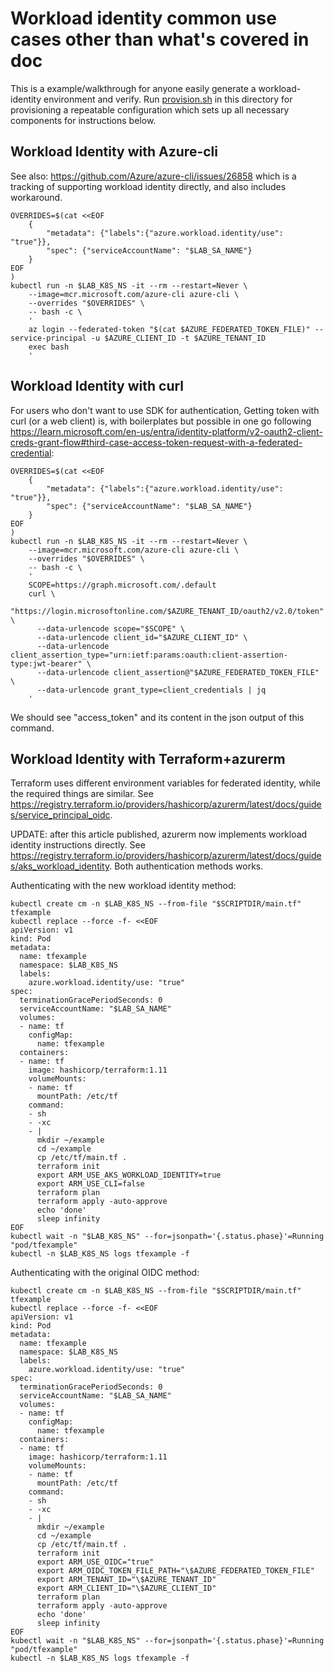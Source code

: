 # Workload identity common use cases other than what's covered in doc

This is a example/walkthrough for anyone easily generate a workload-identity
environment and verify. Run [provision.sh](./provision.sh) in this directory
for provisioning a repeatable configuration which sets up all necessary
components for instructions below.

## Workload Identity with Azure-cli

See also: https://github.com/Azure/azure-cli/issues/26858 which is a tracking of
supporting workload identity directly, and also includes workaround.

```shell
OVERRIDES=$(cat <<EOF
    {
        "metadata": {"labels":{"azure.workload.identity/use": "true"}},
        "spec": {"serviceAccountName": "$LAB_SA_NAME"}
    }
EOF
)
kubectl run -n $LAB_K8S_NS -it --rm --restart=Never \
    --image=mcr.microsoft.com/azure-cli azure-cli \
    --overrides "$OVERRIDES" \
    -- bash -c \
    '
    az login --federated-token "$(cat $AZURE_FEDERATED_TOKEN_FILE)" --service-principal -u $AZURE_CLIENT_ID -t $AZURE_TENANT_ID
    exec bash
    '
```

## Workload Identity with curl

For users who don't want to use SDK for authentication, Getting token with curl
(or a web client) is, with boilerplates but possible in one go following
https://learn.microsoft.com/en-us/entra/identity-platform/v2-oauth2-client-creds-grant-flow#third-case-access-token-request-with-a-federated-credential:

```shell
OVERRIDES=$(cat <<EOF
    {
        "metadata": {"labels":{"azure.workload.identity/use": "true"}},
        "spec": {"serviceAccountName": "$LAB_SA_NAME"}
    }
EOF
)
kubectl run -n $LAB_K8S_NS -it --rm --restart=Never \
    --image=mcr.microsoft.com/azure-cli azure-cli \
    --overrides "$OVERRIDES" \
    -- bash -c \
    '
    SCOPE=https://graph.microsoft.com/.default
    curl \
      "https://login.microsoftonline.com/$AZURE_TENANT_ID/oauth2/v2.0/token" \
      --data-urlencode scope="$SCOPE" \
      --data-urlencode client_id="$AZURE_CLIENT_ID" \
      --data-urlencode client_assertion_type="urn:ietf:params:oauth:client-assertion-type:jwt-bearer" \
      --data-urlencode client_assertion@"$AZURE_FEDERATED_TOKEN_FILE" \
      --data-urlencode grant_type=client_credentials | jq
    '
```

We should see "access_token" and its content in the json output of this command.

## Workload Identity with Terraform+azurerm

Terraform uses different environment variables for federated identity, while
the required things are similar. See
https://registry.terraform.io/providers/hashicorp/azurerm/latest/docs/guides/service_principal_oidc.

UPDATE: after this article published, azurerm now implements workload identity
instructions directly. See
https://registry.terraform.io/providers/hashicorp/azurerm/latest/docs/guides/aks_workload_identity.
Both authentication methods works.

Authenticating with the new workload identity method:

```shell
kubectl create cm -n $LAB_K8S_NS --from-file "$SCRIPTDIR/main.tf" tfexample
kubectl replace --force -f- <<EOF
apiVersion: v1
kind: Pod
metadata:
  name: tfexample
  namespace: $LAB_K8S_NS
  labels:
    azure.workload.identity/use: "true"
spec:
  terminationGracePeriodSeconds: 0
  serviceAccountName: "$LAB_SA_NAME"
  volumes:
  - name: tf
    configMap:
      name: tfexample
  containers:
  - name: tf
    image: hashicorp/terraform:1.11
    volumeMounts:
    - name: tf
      mountPath: /etc/tf
    command:
    - sh
    - -xc
    - |
      mkdir ~/example
      cd ~/example
      cp /etc/tf/main.tf .
      terraform init
      export ARM_USE_AKS_WORKLOAD_IDENTITY=true
      export ARM_USE_CLI=false
      terraform plan
      terraform apply -auto-approve
      echo 'done'
      sleep infinity
EOF
kubectl wait -n "$LAB_K8S_NS" --for=jsonpath='{.status.phase}'=Running "pod/tfexample"
kubectl -n $LAB_K8S_NS logs tfexample -f
```

Authenticating with the original OIDC method:

```shell
kubectl create cm -n $LAB_K8S_NS --from-file "$SCRIPTDIR/main.tf" tfexample
kubectl replace --force -f- <<EOF
apiVersion: v1
kind: Pod
metadata:
  name: tfexample
  namespace: $LAB_K8S_NS
  labels:
    azure.workload.identity/use: "true"
spec:
  terminationGracePeriodSeconds: 0
  serviceAccountName: "$LAB_SA_NAME"
  volumes:
  - name: tf
    configMap:
      name: tfexample
  containers:
  - name: tf
    image: hashicorp/terraform:1.11
    volumeMounts:
    - name: tf
      mountPath: /etc/tf
    command:
    - sh
    - -xc
    - |
      mkdir ~/example
      cd ~/example
      cp /etc/tf/main.tf .
      terraform init
      export ARM_USE_OIDC="true"
      export ARM_OIDC_TOKEN_FILE_PATH="\$AZURE_FEDERATED_TOKEN_FILE"
      export ARM_TENANT_ID="\$AZURE_TENANT_ID"
      export ARM_CLIENT_ID="\$AZURE_CLIENT_ID"
      terraform plan
      terraform apply -auto-approve
      echo 'done'
      sleep infinity
EOF
kubectl wait -n "$LAB_K8S_NS" --for=jsonpath='{.status.phase}'=Running "pod/tfexample"
kubectl -n $LAB_K8S_NS logs tfexample -f
```

